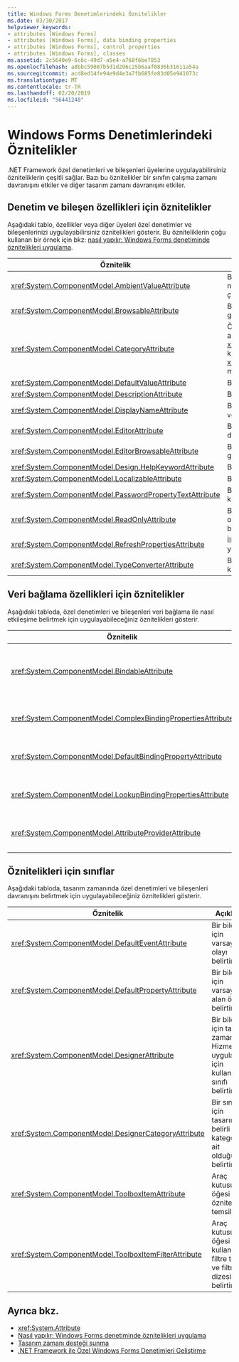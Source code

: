 ```yaml
---
title: Windows Forms Denetimlerindeki Öznitelikler
ms.date: 03/30/2017
helpviewer_keywords:
- attributes [Windows Forms]
- attributes [Windows Forms], data binding properties
- attributes [Windows Forms], control properties
- attributes [Windows Forms], classes
ms.assetid: 2c5640e9-6c6c-49d7-a5e4-a768f6be7853
ms.openlocfilehash: a8bbc59087b5d1d296c25b6aaf0836b31611a54a
ms.sourcegitcommit: acd8ed14fe94e9d4e3a7fb685fe83d05e941073c
ms.translationtype: MT
ms.contentlocale: tr-TR
ms.lasthandoff: 02/20/2019
ms.locfileid: "56441248"
---
```

# <a name="attributes-in-windows-forms-controls"></a>Windows Forms Denetimlerindeki Öznitelikler
.NET Framework özel denetimleri ve bileşenleri üyelerine uygulayabilirsiniz özniteliklerin çeşitli sağlar. Bazı bu öznitelikler bir sınıfın çalışma zamanı davranışını etkiler ve diğer tasarım zamanı davranışını etkiler.  
  
## <a name="attributes-for-control-and-component-properties"></a>Denetim ve bileşen özellikleri için öznitelikler  
 Aşağıdaki tablo, özellikler veya diğer üyeleri özel denetimler ve bileşenlerinizi uygulayabilirsiniz öznitelikleri gösterir. Bu özniteliklerin çoğu kullanan bir örnek için bkz: [nasıl yapılır: Windows Forms denetiminde öznitelikleri uygulama](../../../../docs/framework/winforms/controls/how-to-apply-attributes-in-windows-forms-controls.md).  
  
|Öznitelik|Açıklama|  
|---------------|-----------------|  
|<xref:System.ComponentModel.AmbientValueAttribute>|Bir özellik değeri başka bir kaynaktan almak özellik neden geçirmek için bir değer belirtir. Bu olarak bilinir *çevre*.|  
|<xref:System.ComponentModel.BrowsableAttribute>|Bir özellik veya olay içinde görüntülenmesi gerekip gerekmediğini belirten bir **özellikleri** penceresi.|  
|<xref:System.ComponentModel.CategoryAttribute>|Özellik veya olay görüntülenen grubuna kategorisinin adını belirtir bir <xref:System.Windows.Forms.PropertyGrid> denetim kümesine <xref:System.Windows.Forms.PropertySort.Categorized> modu.|  
|<xref:System.ComponentModel.DefaultValueAttribute>|Bir özellik için varsayılan değeri belirtir.|  
|<xref:System.ComponentModel.DescriptionAttribute>|Bir özellik veya olay için bir açıklama belirtir.|  
|<xref:System.ComponentModel.DisplayNameAttribute>|Bir özellik için görünen adları belirtir, olay veya `public void` hiçbir bağımsız değişken alan yöntemi.|  
|<xref:System.ComponentModel.EditorAttribute>|Bir özelliği değiştirmek için kullanmak için düzenleyiciyi belirtir.|  
|<xref:System.ComponentModel.EditorBrowsableAttribute>|Bir özellik veya yöntem bir düzenleyicide görüntülenebilir olduğunu belirtir.|  
|<xref:System.ComponentModel.Design.HelpKeywordAttribute>|Bağlam anahtar sözcüğü bir sınıf veya üye belirtir.|  
|<xref:System.ComponentModel.LocalizableAttribute>|Bir özellik yerelleştirilmiş olup olmadığını belirtir.|  
|<xref:System.ComponentModel.PasswordPropertyTextAttribute>|Bir nesnenin metin temsili olarak yıldız işareti gibi karakterler engellenmesidir gösterir.|  
|<xref:System.ComponentModel.ReadOnlyAttribute>|Bu öznitelik için bağlı olduğu özelliğin salt okunur veya okuma/yazma tasarım zamanında olup olmadığını belirtir.|  
|<xref:System.ComponentModel.RefreshPropertiesAttribute>|İlişkili özelliğin değeri değiştiğinde özellik kılavuzunda yenilemelisiniz gösterir.|  
|<xref:System.ComponentModel.TypeConverterAttribute>|Bağlı bir dönüştürücü nesnesi için bu öznitelik kullanmak için ne tür belirtir.|  
  
## <a name="attributes-for-data-binding-properties"></a>Veri bağlama özellikleri için öznitelikler  
 Aşağıdaki tabloda, özel denetimleri ve bileşenleri veri bağlama ile nasıl etkileşime belirtmek için uygulayabileceğiniz öznitelikleri gösterir.  
  
|Öznitelik|Açıklama|  
|---------------|-----------------|  
|<xref:System.ComponentModel.BindableAttribute>|Bir özelliği için bağlama genellikle kullanılıp kullanılmayacağını belirtir.|  
|<xref:System.ComponentModel.ComplexBindingPropertiesAttribute>|Bir bileşenin veri üyesi özellikleri ve veri kaynağını belirtir.|  
|<xref:System.ComponentModel.DefaultBindingPropertyAttribute>|Bir bileşen için varsayılan bağlama özelliği belirtir.|  
|<xref:System.ComponentModel.LookupBindingPropertiesAttribute>|Bir bileşenin veri üyesi özellikleri ve veri kaynağını belirtir.|  
|<xref:System.ComponentModel.AttributeProviderAttribute>|Yeniden yönlendirme etkinleştirir özniteliği.|  
  
## <a name="attributes-for-classes"></a>Öznitelikleri için sınıflar  
 Aşağıdaki tabloda, tasarım zamanında özel denetimleri ve bileşenleri davranışını belirtmek için uygulayabileceğiniz öznitelikleri gösterir.  
  
|Öznitelik|Açıklama|  
|---------------|-----------------|  
|<xref:System.ComponentModel.DefaultEventAttribute>|Bir bileşen için varsayılan olayı belirtir.|  
|<xref:System.ComponentModel.DefaultPropertyAttribute>|Bir bileşen için varsayılan alan özelliği belirtir.|  
|<xref:System.ComponentModel.DesignerAttribute>|Bir bileşen için tasarım zamanı Hizmetleri uygulamak için kullanılan sınıfı belirtir.|  
|<xref:System.ComponentModel.DesignerCategoryAttribute>|Bir sınıfı için tasarımcı, belirli bir kategoriye ait olduğunu belirtir.|  
|<xref:System.ComponentModel.ToolboxItemAttribute>|Araç kutusu öğesi bir özniteliği temsil eder.|  
|<xref:System.ComponentModel.ToolboxItemFilterAttribute>|Araç kutusu öğesi için kullanılacak filtre türü ve filtre dizesi belirtir.|  
  
## <a name="see-also"></a>Ayrıca bkz.
- <xref:System.Attribute>
- [Nasıl yapılır: Windows Forms denetiminde öznitelikleri uygulama](../../../../docs/framework/winforms/controls/how-to-apply-attributes-in-windows-forms-controls.md)
- [Tasarım zamanı desteği sunma](https://docs.microsoft.com/previous-versions/visualstudio/visual-studio-2013/37899azc(v=vs.120))
- [.NET Framework ile Özel Windows Forms Denetimleri Geliştirme](../../../../docs/framework/winforms/controls/developing-custom-windows-forms-controls.md)
